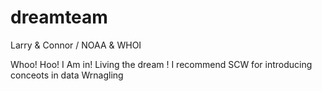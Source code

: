 # dreamteam
Larry &amp; Connor / NOAA &amp; WHOI


Whoo! Hoo!  I Am in!
Living the dream !
I recommend SCW for introducing conceots in data Wrnagling

